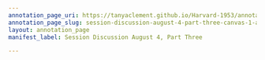 ```yaml
---
annotation_page_uri: https://tanyaclement.github.io/Harvard-1953/annotations/session-discussion-august-4-part-three-canvas-1-alan-campbell-.json
annotation_page_slug: session-discussion-august-4-part-three-canvas-1-alan-campbell-
layout: annotation_page
manifest_label: Session Discussion August 4, Part Three

---
```

